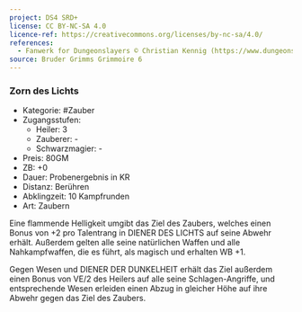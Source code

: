 ```yaml
---
project: DS4 SRD+
license: CC BY-NC-SA 4.0
licence-ref: https://creativecommons.org/licenses/by-nc-sa/4.0/
references: 
  - Fanwerk for Dungeonslayers © Christian Kennig (https://www.dungeonslayers.net/)
source: Bruder Grimms Grimmoire 6
---
```


### Zorn des Lichts

- Kategorie: #Zauber
- Zugangsstufen:
  - Heiler: 3
  - Zauberer: -
  - Schwarzmagier: -
- Preis: 80GM
- ZB: +0
- Dauer: Probenergebnis in KR
- Distanz: Berühren
- Abklingzeit: 10 Kampfrunden
- Art: Zaubern

Eine flammende Helligkeit umgibt das Ziel des Zaubers, welches einen Bonus von +2 pro Talentrang in DIENER DES LICHTS auf seine Abwehr erhält. Außerdem gelten alle seine natürlichen Waffen und alle Nahkampfwaffen, die es führt, als magisch und erhalten WB +1.

Gegen Wesen und DIENER DER DUNKELHEIT erhält das Ziel außerdem einen Bonus von VE/2 des Heilers auf alle seine Schlagen-Angriffe, und entsprechende Wesen erleiden einen Abzug in gleicher Höhe auf ihre Abwehr gegen das Ziel des Zaubers.

